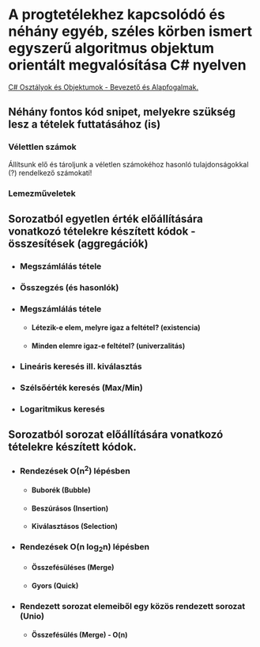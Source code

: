 # A progtetélekhez kapcsolódó és néhány egyéb, széles körben ismert egyszerű algoritmus objektum orientált megvalósítása C# nyelven
  [C# Osztályok és Objektumok - Bevezető és Alapfogalmak.](https://github.com/edutainer/progtetelek/wiki)
## Néhány fontos kód snipet, melyekre szükség lesz a tételek futtatásához (is) 
### Vélettlen számok
Állítsunk elő és tároljunk a véletlen számokéhoz hasonló tulajdonságokkal (?) rendelkező számokatí!
### Lemezműveletek
## Sorozatból egyetlen érték előállítására vonatkozó tételekre készített kódok - összesítések (aggregációk)
- ### Megszámlálás tétele
- ### Összegzés (és hasonlók) 
- ### Megszámlálás tétele
  * #### Létezik-e elem, melyre igaz a feltétel? (existencia)
  * #### Minden elemre igaz-e feltétel? (univerzalitás) 
- ### Lineáris keresés ill. kiválasztás
- ### Szélsőérték keresés (Max/Min)
- ### Logaritmikus keresés
## Sorozatból sorozat előállítására vonatkozó tételekre készített kódok.
- ### Rendezések O(n<sup>2</sup>) lépésben
  * #### Buborék (Bubble)
  * #### Beszúrásos (Insertion)
  * #### Kiválasztásos (Selection)
- ### Rendezések O(n log<sub>2</sub>n) lépésben
  * #### Összefésüléses (Merge)
  * #### Gyors (Quick)
- ### Rendezett sorozat elemeiből egy közös rendezett sorozat (Unio)
  * #### Összefésülés (Merge) - O(n)



